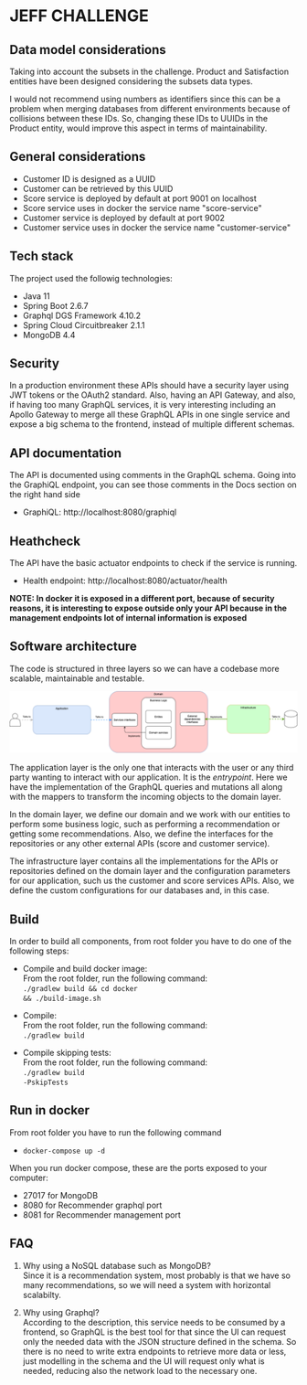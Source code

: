 # JEFF CHALLENGE

Data model considerations
---
Taking into account the subsets in the challenge. Product and Satisfaction entities have been designed considering the subsets data types.

I would not recommend using numbers as identifiers since this can be a problem when merging databases from different environments because of collisions between these IDs.
So, changing these IDs to UUIDs in the Product entity, would improve this aspect in terms of maintainability.

General considerations
---
- Customer ID is designed as a UUID
- Customer can be retrieved by this UUID
- Score service is deployed by default at port 9001 on localhost
- Score service uses in docker the service name "score-service"
- Customer service is deployed by default at port 9002
- Customer service uses in docker the service name "customer-service"

Tech stack
---
The project used the followig technologies:
- Java 11
- Spring Boot 2.6.7
- Graphql DGS Framework 4.10.2
- Spring Cloud Circuitbreaker 2.1.1
- MongoDB 4.4

Security
---
In a production environment these APIs should have a security layer using JWT tokens or the OAuth2 standard.
Also, having an API Gateway, and also, if having too many GraphQL services, it is very interesting including an Apollo Gateway to merge all these GraphQL APIs in one single service and expose a big schema to the frontend, instead of multiple different schemas.

API documentation
---
The API is documented using comments in the GraphQL schema. Going into the GraphiQL endpoint, you can see those comments in the Docs section on the right hand side 

- GraphiQL: <ur>http://localhost:8080/graphiql</url>

Heathcheck
---
The API have the basic actuator endpoints to check if the service is running.

- Health endpoint: <ur>http://localhost:8080/actuator/health</url>

**NOTE: In docker it is exposed in a different port, because of security reasons, it is interesting to expose outside only your API because in the management endpoints lot of internal information is exposed**

Software architecture
---

The code is structured in three layers so we can have a codebase more scalable, maintainable and testable.

![diagram_sw_architecture.png](diagram_sw_architecture.png)

The application layer is the only one that interacts with the user or any third party wanting to interact with our application. It is the *entrypoint*. Here we have the implementation of the GraphQL queries and mutations all along with the mappers to transform the incoming objects to the domain layer.

In the domain layer, we define our domain and we work with our entities to perform some business logic, such as performing a recommendation or getting some recommendations. Also, we define the interfaces for the repositories or any other external APIs (score and customer service).

The infrastructure layer contains all the implementations for the APIs or repositories defined on the domain layer and the configuration parameters for our application, such us the customer and score services APIs. Also, we define the custom configurations for our databases and, in this case.

Build
---
In order to build all components, from root folder you have to do one of the following steps:

- Compile and build docker image: <br>
  From the root folder, run the following command:<br> <code>./gradlew build && cd docker && ./build-image.sh</code>

- Compile: <br>
  From the root folder, run the following command: <br> <code>./gradlew build</code>

- Compile skipping tests: <br>
  From the root folder, run the following command: <br> <code>./gradlew build -PskipTests</code>

Run in docker
---

From root folder you have to run the following command
- <code>docker-compose up -d</code>

When you run docker compose, these are the ports exposed to your computer:
- 27017 for MongoDB
- 8080 for Recommender graphql port
- 8081 for Recommender management port

FAQ
---
1. Why using a NoSQL database such as MongoDB?
   <br> Since it is a recommendation system, most probably is that we have so many recommendations, so we will need a system with horizontal scalabilty.

2. Why using Graphql?
   <br> According to the description, this service needs to be consumed by a frontend, so GraphQL is the best tool for that since the UI can request only the needed data with the JSON structure defined in the schema. So there is no need to write extra endpoints to retrieve more data or less, just modelling in the schema and the UI will request only what is needed, reducing also the network load to the necessary one.
